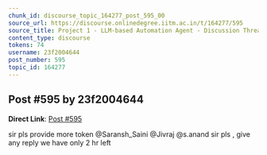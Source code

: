 ```yaml
---
chunk_id: discourse_topic_164277_post_595_00
source_url: https://discourse.onlinedegree.iitm.ac.in/t/164277/595
source_title: Project 1 - LLM-based Automation Agent - Discussion Thread [TDS Jan 2025]
content_type: discourse
tokens: 74
username: 23f2004644
post_number: 595
topic_id: 164277
---
```


## Post #595 by 23f2004644

**Direct Link**: [Post #595](https://discourse.onlinedegree.iitm.ac.in/t/164277/595)

sir pls provide more token @Saransh_Saini @Jivraj @s.anand sir pls , give any reply we have only 2 hr left
